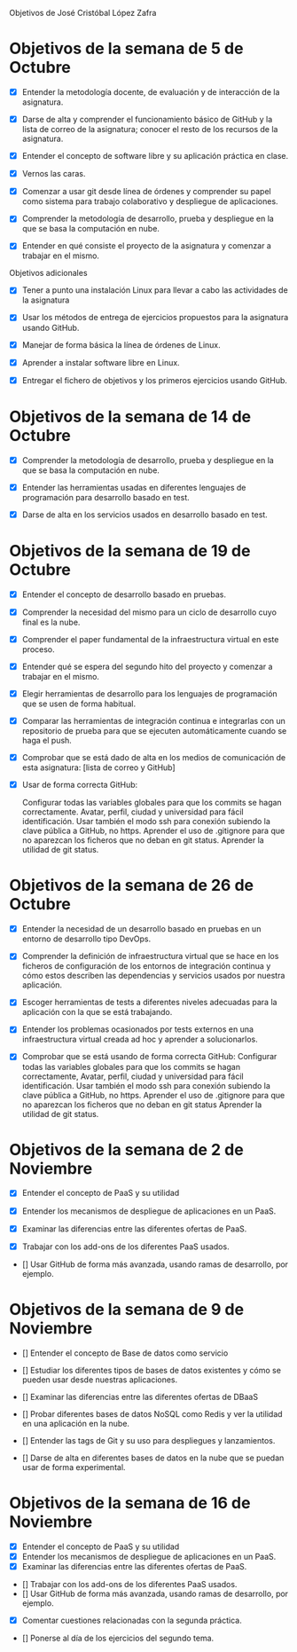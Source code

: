 Objetivos de José Cristóbal López Zafra

# Objetivos de la semana de 5 de Octubre

* [X] Entender la metodología docente, de evaluación y de interacción de la asignatura. 

* [X] Darse de alta y comprender el funcionamiento básico de GitHub y la lista de correo de la asignatura; conocer el resto de los recursos de la asignatura. 

* [X] Entender el concepto de software libre y su aplicación práctica en clase. 

* [X] Vernos las caras. 

* [X] Comenzar a usar git desde línea de órdenes y comprender su papel como sistema para trabajo colaborativo y despliegue de aplicaciones. 

* [X] Comprender la metodología de desarrollo, prueba y despliegue en la que se basa la computación en nube.

* [X] Entender en qué consiste el proyecto de la asignatura y comenzar a trabajar en el mismo.

Objetivos adicionales

* [X] Tener a punto una instalación Linux para llevar a cabo las actividades de la asignatura

* [X] Usar los métodos de entrega de ejercicios propuestos para la asignatura usando GitHub.

* [X] Manejar de forma básica la línea de órdenes de Linux.

* [X] Aprender a instalar software libre en Linux.

* [X] Entregar el fichero de objetivos y los primeros ejercicios usando GitHub.


# Objetivos de la semana de 14 de Octubre

* [X] Comprender la metodología de desarrollo, prueba y despliegue en la que se basa la computación en nube.

* [X]  Entender las herramientas usadas en diferentes lenguajes de programación para desarrollo basado en test.
* [X]  Darse de alta en los servicios usados en desarrollo basado en test.


# Objetivos de la semana de 19 de Octubre

* [X]  Entender el concepto de desarrollo basado en pruebas.
* [X]  Comprender la necesidad del mismo para un ciclo de desarrollo cuyo final es la nube.
* [X]  Comprender el paper fundamental de la infraestructura virtual en este proceso.
* [X]  Entender qué se espera del segundo hito del proyecto y comenzar a trabajar en el mismo.

* [X]  Elegir herramientas de desarrollo para los lenguajes de programación que se usen de forma habitual.
* [X]  Comparar las herramientas de integración continua e integrarlas con un repositorio de prueba para que se ejecuten automáticamente cuando se haga el push.
* [X]  Comprobar que se está dado de alta en los medios de comunicación de esta asignatura: [lista de correo y GitHub]
* [X]  Usar de forma correcta GitHub:

	Configurar todas las variables globales para que los commits se hagan correctamente.
        Avatar, perfil, ciudad y universidad para fácil identificación.
        Usar también el modo ssh para conexión subiendo la clave pública a GitHub, no https.
        Aprender el uso de .gitignore para que no aparezcan los ficheros que no deban en git status.
        Aprender la utilidad de git status.


# Objetivos de la semana de 26 de Octubre


* [X]  Entender la necesidad de un desarrollo basado en pruebas en un entorno de desarrollo tipo DevOps.
* [X]  Comprender la definición de infraestructura virtual que se hace en los ficheros de configuración de los entornos de integración continua y cómo estos describen las dependencias y servicios usados por nuestra aplicación.

* [X]  Escoger herramientas de tests a diferentes niveles adecuadas para la aplicación con la que se está trabajando.
* [X]  Entender los problemas ocasionados por tests externos en una infraestructura virtual creada ad hoc y aprender a solucionarlos.
* [X]  Comprobar que se está usando de forma correcta GitHub:
        Configurar todas las variables globales para que los commits se hagan correctamente,
        Avatar, perfil, ciudad y universidad para fácil identificación.
        Usar también el modo ssh para conexión subiendo la clave pública a GitHub, no https.
        Aprender el uso de .gitignore para que no aparezcan los ficheros que no deban en git status
            Aprender la utilidad de git status.


# Objetivos de la semana de 2 de Noviembre

* [X]  Entender el concepto de PaaS y su utilidad
* [X]  Entender los mecanismos de despliegue de aplicaciones en un PaaS.
* [X]  Examinar las diferencias entre las diferentes ofertas de PaaS.

* [X]  Trabajar con los add-ons de los diferentes PaaS usados.
* []  Usar GitHub de forma más avanzada, usando ramas de desarrollo, por ejemplo.


# Objetivos de la semana de 9 de Noviembre

* []  Entender el concepto de Base de datos como servicio
* []  Estudiar los diferentes tipos de bases de datos existentes y cómo se pueden usar desde nuestras aplicaciones.
* []  Examinar las diferencias entre las diferentes ofertas de DBaaS

* []  Probar diferentes bases de datos NoSQL como Redis y ver la utilidad en una aplicación en la nube.
* []  Entender las tags de Git y su uso para despliegues y lanzamientos.
* []  Darse de alta en diferentes bases de datos en la nube que se puedan usar de forma experimental.


# Objetivos de la semana de 16 de Noviembre

* [X]  Entender el concepto de PaaS y su utilidad
* [X]  Entender los mecanismos de despliegue de aplicaciones en un PaaS.
* [X]  Examinar las diferencias entre las diferentes ofertas de PaaS.

* []  Trabajar con los add-ons de los diferentes PaaS usados.
* []  Usar GitHub de forma más avanzada, usando ramas de desarrollo, por ejemplo.
* [X]  Comentar cuestiones relacionadas con la segunda práctica.
* []  Ponerse al día de los ejercicios del segundo tema.





